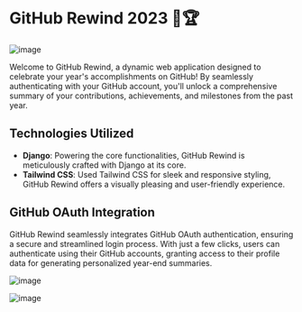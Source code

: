 # GitHub Rewind 2023 👀🏆
![image](https://github.com/DeeptejD/GithubRewind2023/assets/88930014/9366ff0e-1d32-4136-8e05-aedd6f1c1292)

Welcome to GitHub Rewind, a dynamic web application designed to celebrate your year's accomplishments on GitHub! By seamlessly authenticating with your GitHub account, you'll unlock a comprehensive summary of your contributions, achievements, and milestones from the past year.

## Technologies Utilized
* **Django**: Powering the core functionalities, GitHub Rewind is meticulously crafted with Django at its core.
* **Tailwind CSS**: Used Tailwind CSS for sleek and responsive styling, GitHub Rewind offers a visually pleasing and user-friendly experience.

## GitHub OAuth Integration
GitHub Rewind seamlessly integrates GitHub OAuth authentication, ensuring a secure and streamlined login process. With just a few clicks, users can authenticate using their GitHub accounts, granting access to their profile data for generating personalized year-end summaries.

![image](https://github.com/DeeptejD/GithubRewind2023/assets/88930014/fef062ac-7b12-463f-bb20-91b4a745c019)

![image](https://github.com/DeeptejD/GithubRewind2023/assets/88930014/ac38bd82-5e50-4c94-ac67-d945eef79d4d)
